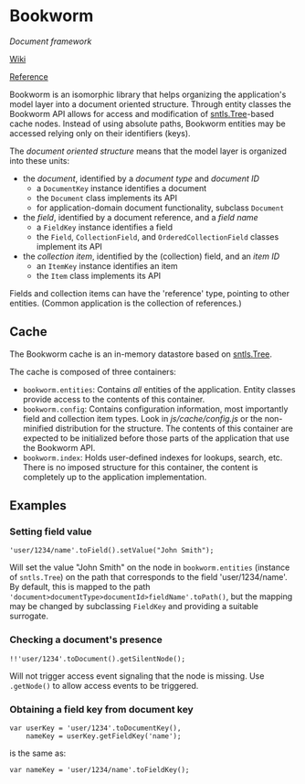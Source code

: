 Bookworm
========

*Document framework*

[Wiki](https://github.com/danstocker/bookworm/wiki)

[Reference](http://danstocker.github.io/bookworm)

Bookworm is an isomorphic library that helps organizing the application's model layer into a document oriented structure. Through entity classes the Bookworm API allows for access and modification of [sntls.Tree](https://github.com/danstocker/sntls)-based cache nodes. Instead of using absolute paths, Bookworm entities may be accessed relying only on their identifiers (keys).

The *document oriented structure* means that the model layer is organized into these units:

- the *document*, identified by a *document type* and *document ID*
    - a `DocumentKey` instance identifies a document
    - the `Document` class implements its API
    - for application-domain document functionality, subclass `Document`
- the *field*, identified by a document reference, and a *field name*
    - a `FieldKey` instance identifies a field
    - the `Field`, `CollectionField`, and `OrderedCollectionField` classes implement its API
- the *collection item*, identified by the (collection) field, and an *item ID*
    - an `ItemKey` instance identifies an item
    - the `Item` class implements its API

Fields and collection items can have the 'reference' type, pointing to other entities. (Common application is the collection of references.)

Cache
-----

The Bookworm cache is an in-memory datastore based on [sntls.Tree](http://danstocker.github.io/sntls/sntls.Tree.html).

The cache is composed of three containers:

- `bookworm.entities`: Contains *all* entities of the application. Entity classes provide access to the contents of this container.
- `bookworm.config`: Contains configuration information, most importantly field and collection item types. Look in *js/cache/config.js* or the non-minified distribution for the structure. The contents of this container are expected to be initialized before those parts of the application that use the Bookworm API.
- `bookworm.index`: Holds user-defined indexes for lookups, search, etc. There is no imposed structure for this container, the content is completely up to the application implementation.

Examples
--------

### Setting field value

    'user/1234/name'.toField().setValue("John Smith");

Will set the value "John Smith" on the node in `bookworm.entities` (instance of `sntls.Tree`) on the path that corresponds to the field 'user/1234/name'. By default, this is mapped to the path `'document>documentType>documentId>fieldName'.toPath()`, but the mapping may be changed by subclassing `FieldKey` and providing a suitable surrogate.

### Checking a document's presence

    !!'user/1234'.toDocument().getSilentNode();

Will not trigger access event signaling that the node is missing. Use `.getNode()` to allow access events to be triggered.

### Obtaining a field key from document key

    var userKey = 'user/1234'.toDocumentKey(),
        nameKey = userKey.getFieldKey('name');

is the same as:

    var nameKey = 'user/1234/name'.toFieldKey();
